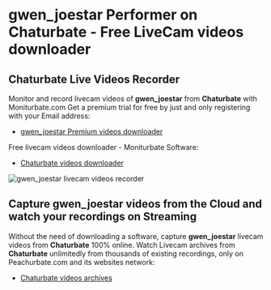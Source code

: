 # gwen_joestar Performer on Chaturbate - Free LiveCam videos downloader

## Chaturbate Live Videos Recorder

Monitor and record livecam videos of **gwen_joestar** from **Chaturbate** with Moniturbate.com
Get a premium trial for free by just and only registering with your Email address:
* [gwen_joestar Premium videos downloader](https://moniturbate.com/request-demo-licence-key.html)

Free livecam videos downloader - Moniturbate Software:
* [Chaturbate videos downloader](https://moniturbate.com/moniturbate-download-software.html)

![gwen_joestar livecam videos recorder](https://peachurnet.com/templates/moniturbate-software.png)


## Capture gwen_joestar videos from the Cloud and watch your recordings on Streaming

Without the need of downloading a software, capture **gwen_joestar** livecam videos from **Chaturbate** 100% online.
Watch Livecam archives from **Chaturbate** unlimitedly from thousands of existing recordings, only on Peachurbate.com and its websites network:
* [Chaturbate videos archives](https://peachurnet.com/)